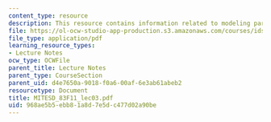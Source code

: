 ```yaml
---
content_type: resource
description: This resource contains information related to modeling paradigms.
file: https://ol-ocw-studio-app-production.s3.amazonaws.com/courses/ids-900-doctoral-seminar-in-engineering-systems-fall-2011/968ae5b5ebb81a8d7e5dc477d02a90be_MITESD_83F11_lec03.pdf
file_type: application/pdf
learning_resource_types:
- Lecture Notes
ocw_type: OCWFile
parent_title: Lecture Notes
parent_type: CourseSection
parent_uid: d4e7650a-9018-f0a6-00af-6e3ab61abeb2
resourcetype: Document
title: MITESD_83F11_lec03.pdf
uid: 968ae5b5-ebb8-1a8d-7e5d-c477d02a90be
---
```

